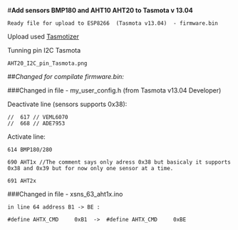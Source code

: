 #**Add sensors BMP180 and AHT10 AHT20 to Tasmota v 13.04**

    Ready file for upload to ESP8266  (Tasmota v13.04)  - firmware.bin

Upload used [Tasmotizer](https://github.com/tasmota/tasmotizer)

Tunning pin I2C Tasmota

    AHT20_I2C_pin_Tasmota.png
    
##*Changed for compilate firmware.bin:*

###Changed in file - my_user_config.h (from Tasmota v13.04 Developer)
    
Deactivate line (sensors supports 0x38):    
    
    //  617 // VEML6070    
    //  668 // ADE7953
    
Activate line:
    
    614 BMP180/280
    
    690 AHT1x //The comment says only adress 0x38 but basicaly it supports 0x38 and 0x39 but for now only one sensor at a time.
    
    691 AHT2x 

###Changed in file - xsns_63_aht1x.ino

    in line 64 address B1 -> BE :

    #define AHTX_CMD     0xB1  ->  #define AHTX_CMD     0xBE
